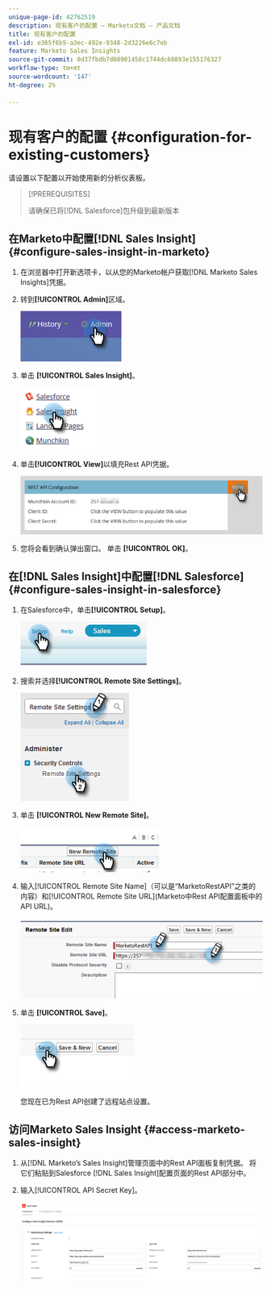 ```yaml
---
unique-page-id: 42762519
description: 现有客户的配置 — Marketo文档 — 产品文档
title: 现有客户的配置
exl-id: e365f6b5-a3ec-492e-9348-2d3226e6c7eb
feature: Marketo Sales Insights
source-git-commit: 0d37fbdb7d08901458c1744dc68893e155176327
workflow-type: tm+mt
source-wordcount: '147'
ht-degree: 2%

---
```


# 现有客户的配置 {#configuration-for-existing-customers}

请设置以下配置以开始使用新的分析仪表板。

>[!PREREQUISITES]
>
>请确保已将[!DNL Salesforce]包升级到最新版本

## 在Marketo中配置[!DNL Sales Insight] {#configure-sales-insight-in-marketo}

1. 在浏览器中打开新选项卡，以从您的Marketo帐户获取[!DNL Marketo Sales Insights]凭据。

1. 转到&#x200B;**[!UICONTROL Admin]**&#x200B;区域。

   ![](assets/configuration-for-existing-customers-1.png)

1. 单击 **[!UICONTROL Sales Insight]**。

   ![](assets/configuration-for-existing-customers-2.png)

1. 单击&#x200B;**[!UICONTROL View]**&#x200B;以填充Rest API凭据。

   ![](assets/configuration-for-existing-customers-3.png)

1. 您将会看到确认弹出窗口。 单击 **[!UICONTROL OK]**。

## 在[!DNL Sales Insight]中配置[!DNL Salesforce] {#configure-sales-insight-in-salesforce}

1. 在Salesforce中，单击&#x200B;**[!UICONTROL Setup]**。

   ![](assets/configuration-for-existing-customers-4.png)

1. 搜索并选择&#x200B;**[!UICONTROL Remote Site Settings]**。

   ![](assets/configuration-for-existing-customers-5.png)

1. 单击 **[!UICONTROL New Remote Site]**。

   ![](assets/configuration-for-existing-customers-6.png)

1. 输入[!UICONTROL Remote Site Name]（可以是“MarketoRestAPI”之类的内容）和[!UICONTROL Remote Site URL]&#x200B;(Marketo中Rest API配置面板中的API URL)。

   ![](assets/configuration-for-existing-customers-7.png)

1. 单击 **[!UICONTROL Save]**。

   ![](assets/configuration-for-existing-customers-8.png)

   您现在已为Rest API创建了远程站点设置。

## 访问Marketo Sales Insight {#access-marketo-sales-insight}

1. 从[!DNL Marketo’s Sales Insight]管理页面中的Rest API面板复制凭据。 将它们粘贴到Salesforce [!DNL Sales Insight]配置页面的Rest API部分中。

1. 输入[!UICONTROL API Secret Key]。

   ![](assets/configuration-for-existing-customers-9.png)
